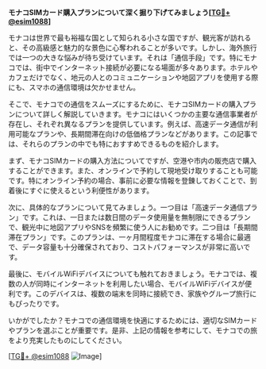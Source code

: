 **モナコSIMカード購入プランについて深く掘り下げてみましょう[[TG💪+ @esim1088](https://t.me/s/esim1088)]**

モナコは世界で最も裕福な国として知られる小さな国ですが、観光客が訪れると、その高級感と魅力的な景色に心奪われることが多いです。しかし、海外旅行では一つの大きな悩みが待ち受けています。それは「通信手段」です。特にモナコでは、街中でインターネット接続が必要になる場面が多々あります。ホテルやカフェだけでなく、地元の人とのコミュニケーションや地図アプリを使用する際にも、スマホの通信環境は欠かせません。

そこで、モナコでの通信をスムーズにするために、モナコSIMカードの購入プランについて詳しく解説していきます。モナコにはいくつかの主要な通信事業者が存在し、それぞれ異なるプランを提供しています。例えば、高速データ通信が利用可能なプランや、長期間滞在向けの低価格プランなどがあります。この記事では、それらのプランの中でも特におすすめできるものを紹介します。

まず、モナコSIMカードの購入方法についてですが、空港や市内の販売店で購入することができます。また、オンラインで予約して現地受け取りすることも可能です。特にオンライン予約の場合、事前に必要な情報を登錬しておくことで、到着後にすぐに使えるという利便性があります。

次に、具体的なプランについて見てみましょう。一つ目は「高速データ通信プラン」です。これは、一日または数日間のデータ使用量を無制限にできるプランで、観光中に地図アプリやSNSを頻繁に使う人にお勧めです。二つ目は「長期間滞在プラン」です。このプランは、一ヶ月間程度モナコに滞在する場合に最適で、データ容量も十分確保されており、コストパフォーマンスが非常に高いです。

最後に、モバイルWiFiデバイスについても触れておきましょう。モナコでは、複数の人が同時にインターネットを利用したい場合、モバイルWiFiデバイスが便利です。このデバイスは、複数の端末を同時に接続でき、家族やグループ旅行にもぴったりです。

いかがでしたか？モナコでの通信環境を快適にするためには、適切なSIMカードやプランを選ぶことが重要です。是非、上記の情報を参考にして、モナコでの旅をより充実したものにしてください。

[[TG💪+ @esim1088](https://t.me/s/esim1088) ![Image](https://i.postimg.cc/Y0z9fWf4/image.png)]